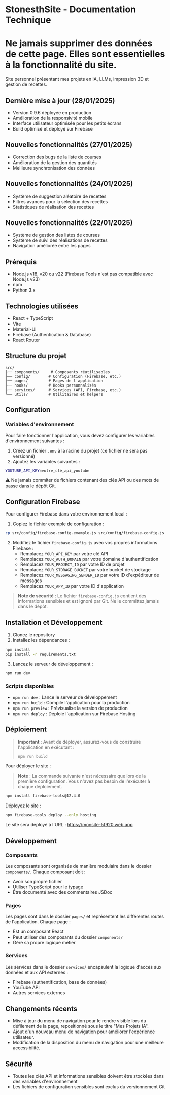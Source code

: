 # StonesthSite - Documentation Technique
# Ne jamais supprimer des données de cette page. Elles sont essentielles à la fonctionnalité du site.

Site personnel présentant mes projets en IA, LLMs, impression 3D et gestion de recettes.

## Dernière mise à jour (28/01/2025)
- Version 0.9.6 déployée en production
- Amélioration de la responsivité mobile
- Interface utilisateur optimisée pour les petits écrans
- Build optimisé et déployé sur Firebase

## Nouvelles fonctionnalités (27/01/2025)
- Correction des bugs de la liste de courses
- Amélioration de la gestion des quantités
- Meilleure synchronisation des données

## Nouvelles fonctionnalités (24/01/2025)
- Système de suggestion aléatoire de recettes
- Filtres avancés pour la sélection des recettes
- Statistiques de réalisation des recettes

## Nouvelles fonctionnalités (22/01/2025)
- Système de gestion des listes de courses
- Système de suivi des réalisations de recettes
- Navigation améliorée entre les pages

## Prérequis

- Node.js v18, v20 ou v22 (Firebase Tools n'est pas compatible avec Node.js v23)
- npm
- Python 3.x

## Technologies utilisées

- React + TypeScript
- Vite
- Material-UI
- Firebase (Authentication & Database)
- React Router

## Structure du projet

```
src/
├── components/     # Composants réutilisables
├── config/        # Configuration (Firebase, etc.)
├── pages/         # Pages de l'application
├── hooks/         # Hooks personnalisés
├── services/      # Services (API, Firebase, etc.)
└── utils/         # Utilitaires et helpers
```

## Configuration

### Variables d'environnement
Pour faire fonctionner l'application, vous devez configurer les variables d'environnement suivantes :

1. Créez un fichier `.env` à la racine du projet (ce fichier ne sera pas versionné)
2. Ajoutez les variables suivantes :

```bash
YOUTUBE_API_KEY=votre_clé_api_youtube
```

⚠️ Ne jamais commiter de fichiers contenant des clés API ou des mots de passe dans le dépôt Git.

## Configuration Firebase

Pour configurer Firebase dans votre environnement local :

1. Copiez le fichier exemple de configuration :
```bash
cp src/config/firebase-config.example.js src/config/firebase-config.js
```

2. Modifiez le fichier `firebase-config.js` avec vos propres informations Firebase :
   - Remplacez `YOUR_API_KEY` par votre clé API
   - Remplacez `YOUR_AUTH_DOMAIN` par votre domaine d'authentification
   - Remplacez `YOUR_PROJECT_ID` par votre ID de projet
   - Remplacez `YOUR_STORAGE_BUCKET` par votre bucket de stockage
   - Remplacez `YOUR_MESSAGING_SENDER_ID` par votre ID d'expéditeur de messages
   - Remplacez `YOUR_APP_ID` par votre ID d'application

> **Note de sécurité** : Le fichier `firebase-config.js` contient des informations sensibles et est ignoré par Git. Ne le committez jamais dans le dépôt.

## Installation et Développement

1. Clonez le repository
2. Installez les dépendances :
```bash
npm install
pip install -r requirements.txt
```

3. Lancez le serveur de développement :
```bash
npm run dev
```

### Scripts disponibles

- `npm run dev` : Lance le serveur de développement
- `npm run build` : Compile l'application pour la production
- `npm run preview` : Prévisualise la version de production
- `npm run deploy` : Déploie l'application sur Firebase Hosting

## Déploiement

> **Important** : Avant de déployer, assurez-vous de construire l'application en exécutant :
> ```bash
> npm run build
> ```

Pour déployer le site :

> **Note** : La commande suivante n'est nécessaire que lors de la première configuration. Vous n'avez pas besoin de l'exécuter à chaque déploiement.

```bash
npm install firebase-tools@12.4.0
```

Déployez le site :
```bash
npx firebase-tools deploy --only hosting
```

Le site sera déployé à l'URL : https://monsite-5f920.web.app

## Développement

### Composants

Les composants sont organisés de manière modulaire dans le dossier `components/`. Chaque composant doit :
- Avoir son propre fichier
- Utiliser TypeScript pour le typage
- Être documenté avec des commentaires JSDoc

### Pages

Les pages sont dans le dossier `pages/` et représentent les différentes routes de l'application. Chaque page :
- Est un composant React
- Peut utiliser des composants du dossier `components/`
- Gère sa propre logique métier

### Services

Les services dans le dossier `services/` encapsulent la logique d'accès aux données et aux API externes :
- Firebase (authentification, base de données)
- YouTube API
- Autres services externes

## Changements récents

- Mise à jour du menu de navigation pour le rendre visible lors du défilement de la page, repositionné sous le titre "Mes Projets IA".
- Ajout d'un nouveau menu de navigation pour améliorer l'expérience utilisateur.
- Modification de la disposition du menu de navigation pour une meilleure accessibilité.

## Sécurité
- Toutes les clés API et informations sensibles doivent être stockées dans des variables d'environnement
- Les fichiers de configuration sensibles sont exclus du versionnement Git
